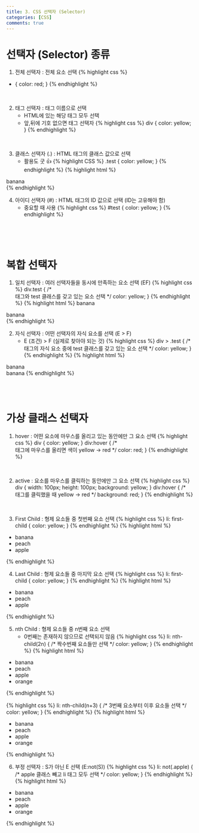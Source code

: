 ```yaml
---
title: 3. CSS 선택자 (Selector)
categories: [CSS]
comments: true
---
```


# 선택자 (Selector) 종류

1. 전체 선택자 : 전체 요소 선택
{% highlight css %}
* {
	color: red;
}
{% endhighlight %}

<br>

2. 태그 선택자 : 태그 이름으로 선택
    - HTML에 있는 해당 태그 모두 선택
    - 앞,뒤에 기호 없으면 태그 선택자
{% highlight css %}
div {
    color: yellow;
}
{% endhighlight %}

<br>

3. 클래스 선택자 (.) : HTML 태그의 클래스 값으로 선택
    - 활용도 굿 👍
{% highlight CSS %}
.test {
    color: yellow;
}
{% endhighlight %}
{% highlight html %}
<div class="test">banana</div>
{% endhighlight %}

<br>

4. 아이디 선택자 (#) : HTML 태그의 ID 값으로 선택 (ID는 고유해야 함)
    - 중요할 때 사용
{% highlight css %}
#test {
    color: yellow;
}
{% endhighlight %}

<br>
<br>
<br>

# 복합 선택자 

1. 일치 선택자 : 여러 선택자들을 동시에 만족하는 요소 선택 (EF)
{% highlight css %}
div.test {  /* <div>태그와 test 클래스를 갖고 있는 요소 선택 */
    color: yellow;
}
{% endhighlight %}
{% highlight html %}
<span class="test">banana</span>
<div class="test">banana</div>  <!-- 선택 -->
{% endhighlight %}

<br>

2. 자식 선택자 : 어떤 선택자의 자식 요소를 선택 (E > F)
    - E (조건) > F (실제로 찾아야 되는 것)
{% highlight css %}
div > .test {  /* <div>태그의 자식 요소 중에 test 클래스를 갖고 있는 요소 선택 */
    color: yellow;
}
{% endhighlight %}
{% highlight html %}
<div>
    <span class="test">banana</span>  <!-- 선택 -->
</div>
<span class="test">banana</span>
{% endhighlight %}

<br>

<br>
<br>
<br>

# 가상 클래스 선택자

1. hover : 어떤 요소에 마우스를 올리고 있는 동안에만 그 요소 선택
{% highlight css %}
div {
    color: yellow;
}
div:hover {  /* <div> 태그에 마우스를 올리면 색이 yellow -> red */
    color: red;
}
{% endhighlight %}

<br>

2. active : 요소를 마우스를 클릭하는 동안에만 그 요소 선택
{% highlight css %}
div {
    width: 100px;
    height: 100px;
    background: yellow;
}
div:hover {  /* <div> 태그를 클릭했을 때 yellow -> red */
    background: red;
}
{% endhighlight %}

<br>

3. First Child : 형제 요소들 중 첫번째 요소 선택
{% highlight css %}
li: first-child {
    color: yellow;
}
{% endhighlight %}
{% highlight html %}
<ul>
    <li>banana</li>  <!-- 선택 -->
    <li>peach</li>
    <li>apple</li>
</ul>
{% endhighlight %}

<br>

4. Last Child : 형제 요소들 중 마지막 요소 선택
{% highlight css %}
li: first-child {
    color: yellow;
}
{% endhighlight %}
{% highlight html %}
<ul>
    <li>banana</li>  
    <li>peach</li>
    <li>apple</li>  <!-- 선택 -->
</ul>
{% endhighlight %}

<br>

5. nth Child : 형제 요소들 중 n번째 요소 선택
    - 0번째는 존재하지 않으므로 선택되지 않음
{% highlight css %}
li: nth-child(2n) {  /* 짝수번째 요소들만 선택 */
    color: yellow;
}
{% endhighlight %}
{% highlight html %}
<ul>
    <li>banana</li>  
    <li>peach</li>  <!-- 선택 -->
    <li>apple</li>
    <li>orange</li>  <!-- 선택 -->
</ul>
{% endhighlight %}

<br>

{% highlight css %}
li: nth-child(n+3) {  /* 3번째 요소부터 이후 요소들 선택 */
    color: yellow;
}
{% endhighlight %}
{% highlight html %}
<ul>
    <li>banana</li>  
    <li>peach</li>  
    <li>apple</li>  <!-- 선택 -->
    <li>orange</li>  <!-- 선택 -->
</ul>
{% endhighlight %}

<br>

6. 부정 선택자 : S가 아닌 E 선택 (E:not(S))
{% highlight css %}
li: not(.apple) {  /* apple 클래스 빼고 li 태그 모두 선택 */
    color: yellow;
}
{% endhighlight %}
{% highlight html %}
<ul>
    <li>banana</li>  <!-- 선택 -->
    <li>peach</li>  <!-- 선택 -->
    <li class="apple">apple</li>  
    <li>orange</li>  <!-- 선택 -->
</ul>
{% endhighlight %}